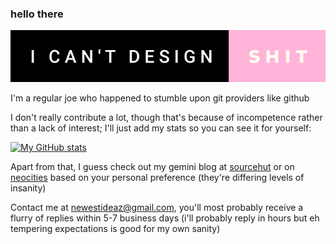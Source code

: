 ### hello there

[![forthebadge](/i-cant-design-shit.png)](https://forthebadge.com)

I'm a regular joe who happened to stumble upon git providers like github

I don't really contribute a lot, though that's because of incompetence rather than a lack of interest; I'll just add my stats so you can see it for yourself:

[![My GitHub stats](https://github-readme-stats.vercel.app/api?username=not-a-web-developer&showicons=true&theme=nord)](https://github.com/anuraghazra/github-readme-stats)

Apart from that, I guess check out my gemini blog at [sourcehut](gemini://not-a-web-developer.srht.site) or on [neocities](https://not-a-web-developer.neocities.org) based on your personal preference (they're differing levels of insanity)
 
Contact me at newestideaz@gmail.com, you'll most probably receive a flurry of replies within 5-7 business days (i'll probably reply in hours but eh tempering expectations is good for my own sanity)
